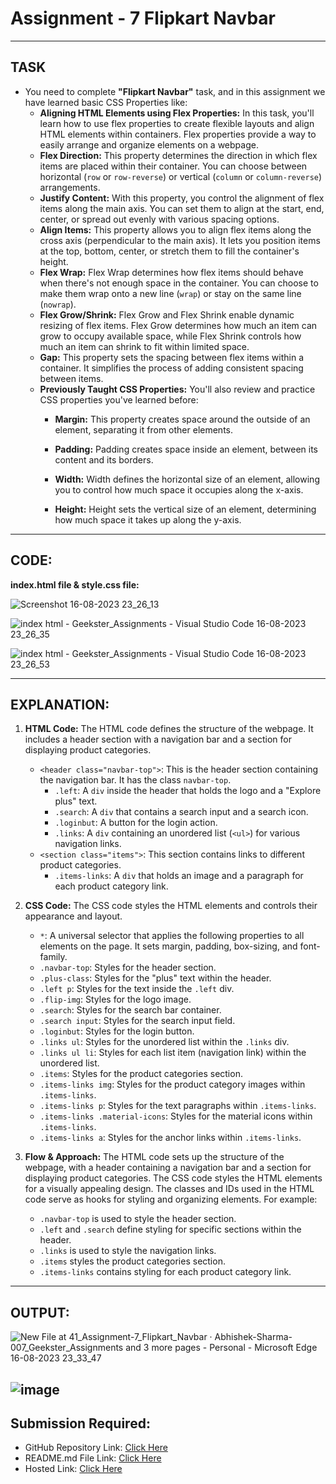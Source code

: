 # Assignment - 7 Flipkart Navbar
---
## TASK 
- You need to complete **"Flipkart Navbar"** task, and in this assignment we have learned basic CSS Properties like:
  - **Aligning HTML Elements using Flex Properties:**
    In this task, you'll learn how to use flex properties to create flexible layouts and align HTML elements within containers. Flex properties provide a way to easily arrange and organize elements on a webpage. 
  - **Flex Direction:**
    This property determines the direction in which flex items are placed within their container. You can choose between horizontal (`row` or `row-reverse`) or vertical (`column` or `column-reverse`) arrangements.  
  - **Justify Content:**
    With this property, you control the alignment of flex items along the main axis. You can set them to align at the start, end, center, or spread out evenly with various spacing options.
  - **Align Items:**
    This property allows you to align flex items along the cross axis (perpendicular to the main axis). It lets you position items at the top, bottom, center, or stretch them to fill the container's height.  
  - **Flex Wrap:**
    Flex Wrap determines how flex items should behave when there's not enough space in the container. You can choose to make them wrap onto a new line (`wrap`) or stay on the same line (`nowrap`). 
  - **Flex Grow/Shrink:**
    Flex Grow and Flex Shrink enable dynamic resizing of flex items. Flex Grow determines how much an item can grow to occupy available space, while Flex Shrink controls how much an item can shrink to fit within limited space. 
  - **Gap:**
    This property sets the spacing between flex items within a container. It simplifies the process of adding consistent spacing between items.
  - **Previously Taught CSS Properties:** You'll also review and practice CSS properties you've learned before:
    - **Margin:** This property creates space around the outside of an element, separating it from other elements.
      
    - **Padding:** Padding creates space inside an element, between its content and its borders.
      
    - **Width:** Width defines the horizontal size of an element, allowing you to control how much space it occupies along the x-axis.
      
    - **Height:** Height sets the vertical size of an element, determining how much space it takes up along the y-axis.

---
## CODE:

**index.html file & style.css file:**

![Screenshot 16-08-2023 23_26_13](https://github.com/Abhishek-Sharma-007/Geekster_Assignments/assets/84591804/b21e2528-73a2-4821-b0d8-021cfadfccaf)

![index html - Geekster_Assignments - Visual Studio Code 16-08-2023 23_26_35](https://github.com/Abhishek-Sharma-007/Geekster_Assignments/assets/84591804/cda4c310-aaff-4509-b58b-b7475e6aa208)

![index html - Geekster_Assignments - Visual Studio Code 16-08-2023 23_26_53](https://github.com/Abhishek-Sharma-007/Geekster_Assignments/assets/84591804/012abe68-6d44-4f47-875a-bb54fb350dd7)

---
## **EXPLANATION:**

1. **HTML Code:**
    The HTML code defines the structure of the webpage. It includes a header section with a navigation bar and a section for displaying product categories.
    - `<header class="navbar-top">`: This is the header section containing the navigation bar. It has the class `navbar-top`.
      - `.left`: A `div` inside the header that holds the logo and a "Explore plus" text. 
      - `.search`: A `div` that contains a search input and a search icon.
      - `.loginbut`: A button for the login action.  
      - `.links`: A `div` containing an unordered list (`<ul>`) for various navigation links.  
    - `<section class="items">`: This section contains links to different product categories.
      - `.items-links`: A `div` that holds an image and a paragraph for each product category link.
  
2. **CSS Code:**
    The CSS code styles the HTML elements and controls their appearance and layout.
    - `*`: A universal selector that applies the following properties to all elements on the page. It sets margin, padding, box-sizing, and font-family.
    - `.navbar-top`: Styles for the header section.
    - `.plus-class`: Styles for the "plus" text within the header.
    - `.left p`: Styles for the text inside the `.left` div.
    - `.flip-img`: Styles for the logo image.
    - `.search`: Styles for the search bar container.
    - `.search input`: Styles for the search input field.
    - `.loginbut`: Styles for the login button.
    - `.links ul`: Styles for the unordered list within the `.links` div.
    - `.links ul li`: Styles for each list item (navigation link) within the unordered list.
    - `.items`: Styles for the product categories section.
    - `.items-links img`: Styles for the product category images within `.items-links`.
    - `.items-links p`: Styles for the text paragraphs within `.items-links`.
    - `.items-links .material-icons`: Styles for the material icons within `.items-links`.
    - `.items-links a`: Styles for the anchor links within `.items-links`.

3. **Flow & Approach:**
    The HTML code sets up the structure of the webpage, with a header containing a navigation bar and a section for displaying product categories. The CSS code styles the HTML elements for a visually appealing design.
    The classes and IDs used in the HTML code serve as hooks for styling and organizing elements. For example:
      - `.navbar-top` is used to style the header section.
      - `.left` and `.search` define styling for specific sections within the header.
      - `.links` is used to style the navigation links.
      - `.items` styles the product categories section.
      - `.items-links` contains styling for each product category link.
---
## OUTPUT:

![New File at 41_Assignment-7_Flipkart_Navbar · Abhishek-Sharma-007_Geekster_Assignments and 3 more pages - Personal - Microsoft​ Edge 16-08-2023 23_33_47](https://github.com/Abhishek-Sharma-007/Geekster_Assignments/assets/84591804/acfcecd4-cc75-439a-8f55-bac882943a00)

![image](https://github.com/Abhishek-Sharma-007/Geekster_Assignments/assets/84591804/38e76608-3b27-4dd7-8c41-8a01a81b4bb3)
---
## Submission Required:
- GitHub Repository Link: [Click Here](https://github.com/Abhishek-Sharma-007/Geekster_Assignments/tree/master/41_Assignment-7_Flipkart_Navbar)
- README.md File Link: [Click Here](https://github.com/Abhishek-Sharma-007/Geekster_Assignments/blob/master/41_Assignment-7_Flipkart_Navbar/README.md)
- Hosted Link: [Click Here](https://abhishek-sharma-007.github.io/Geekster_Assignments/41_Assignment-7_Flipkart_Navbar/index.html)
